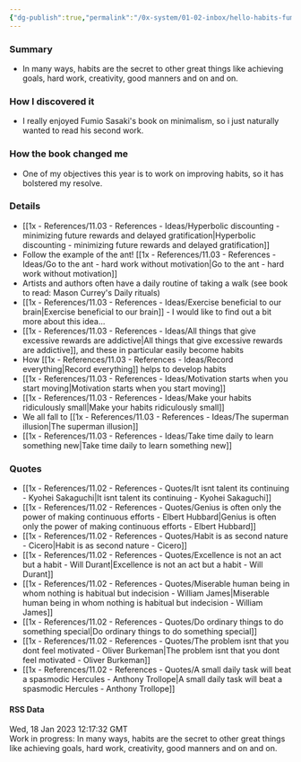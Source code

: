 ```yaml
---
{"dg-publish":true,"permalink":"/0x-system/01-02-inbox/hello-habits-fumio-sasaki/","dgShowBacklinks":false}
---
```



### Summary
- In many ways, habits are the secret to other great things like achieving goals, hard work, creativity, good manners and on and on.

### How I discovered it
- I really enjoyed Fumio Sasaki's book on minimalism, so i just naturally wanted to read his second work.

### How the book changed me
- One of my objectives this year is to work on improving habits, so it has bolstered my resolve.

### Details
- [[1x - References/11.03 - References - Ideas/Hyperbolic discounting - minimizing future rewards and delayed gratification\|Hyperbolic discounting - minimizing future rewards and delayed gratification]]
- Follow the example of the ant! [[1x - References/11.03 - References - Ideas/Go to the ant - hard work without motivation\|Go to the ant - hard work without motivation]]
- Artists and authors often have a daily routine of taking a walk (see book to read: Mason Currey's Daily rituals)
- [[1x - References/11.03 - References - Ideas/Exercise beneficial to our brain\|Exercise beneficial to our brain]] - I would like to find out a bit more about this idea...
- [[1x - References/11.03 - References - Ideas/All things that give excessive rewards are addictive\|All things that give excessive rewards are addictive]], and these in particular easily become habits
- How [[1x - References/11.03 - References - Ideas/Record everything\|Record everything]] helps to develop habits
- [[1x - References/11.03 - References - Ideas/Motivation starts when you start moving\|Motivation starts when you start moving]]
- [[1x - References/11.03 - References - Ideas/Make your habits ridiculously small\|Make your habits ridiculously small]]
- We all fall to [[1x - References/11.03 - References - Ideas/The superman illusion\|The superman illusion]]
- [[1x - References/11.03 - References - Ideas/Take time daily to learn something new\|Take time daily to learn something new]]

### Quotes
- [[1x - References/11.02 - References - Quotes/It isnt talent its continuing - Kyohei Sakaguchi\|It isnt talent its continuing - Kyohei Sakaguchi]]
- [[1x - References/11.02 - References - Quotes/Genius is often only the power of making continuous efforts - Elbert Hubbard\|Genius is often only the power of making continuous efforts - Elbert Hubbard]]
- [[1x - References/11.02 - References - Quotes/Habit is as second nature - Cicero\|Habit is as second nature - Cicero]]
- [[1x - References/11.02 - References - Quotes/Excellence is not an act but a habit - Will Durant\|Excellence is not an act but a habit - Will Durant]]
- [[1x - References/11.02 - References - Quotes/Miserable human being in whom nothing is habitual but indecision - William James\|Miserable human being in whom nothing is habitual but indecision - William James]]
- [[1x - References/11.02 - References - Quotes/Do ordinary things to do something special\|Do ordinary things to do something special]]
- [[1x - References/11.02 - References - Quotes/The problem isnt that you dont feel motivated - Oliver Burkeman\|The problem isnt that you dont feel motivated - Oliver Burkeman]]
- [[1x - References/11.02 - References - Quotes/A small daily task will beat a spasmodic Hercules - Anthony Trollope\|A small daily task will beat a spasmodic Hercules - Anthony Trollope]]

#### RSS Data
<div class='date'>
Wed, 18 Jan 2023 12:17:32 GMT
</div>
<div class='description'>
Work in progress:  In many ways, habits are the secret to other great things like achieving goals, hard work, creativity, good manners and on and on.
</div>
